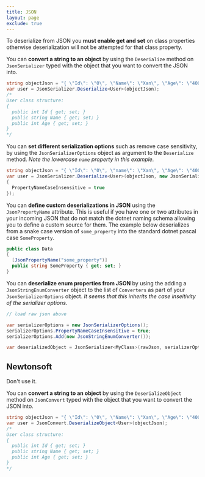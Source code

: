 ```yaml
---
title: JSON
layout: page
exclude: true
---
```


To deserialize from JSON you **must enable get and set** on class properties otherwise deserialization will not be attempted for that class property.

You can **convert a string to an object** by using the `Deserialize` method on `JsonSerializer` typed with the object that you want to convert the JSON into.
```csharp
string objectJson = "{ \"Id\": \"0\", \"Name\": \"Xan\", \"Age\": \"400\" }";
var user = JsonSerializer.Deserialize<User>(objectJson);
/*
User class structure:
{
  public int Id { get; set; }
  public string Name { get; set; }
  public int Age { get; set; }
}
*/
```

You can **set different serialization options** such as remove case sensitivity, by using the `JsonSerializerOptions` object as argument to the `Deserialize` method. *Note the lowercase `name` property in this example.*
```csharp
string objectJson = "{ \"Id\": \"0\", \"name\": \"Xan\", \"Age\": \"400\" }";
var user = JsonSerializer.Deserialize<User>(objectJson, new JsonSerializerOptions
{
  PropertyNameCaseInsensitive = true
});
```

You can **define custom deserializations in JSON** using the `JsonPropertyName` attribute. This is useful if you have one or two attributes in your incoming JSON that do not match the dotnet naming schema allowing you to define a custom source for them. The example below deserializes from a snake case version of `some_property` into the standard dotnet pascal case `SomeProperty`.
```csharp
public class Data
{
  [JsonPropertyName("some_property")]
  public string SomeProperty { get; set; }
}
```

You can **deserialize enum properties from JSON** by using the adding a `JsonStringEnumConverter` object to the list of `Converters` as part of your `JsonSerializerOptions` object. *It seems that this inherits the case inseitivity of the serializer options*.
```csharp
// load raw json above

var serializerOptions = new JsonSerializerOptions();
serializerOptions.PropertyNameCaseInsensitive = true;
serializerOptions.Add(new JsonStringEnumConverter());

var deserializedObject = JsonSerializer<MyClass>(rawJson, serializerOptions);
```

## Newtonsoft

Don't use it.

You can **convert a string to an object** by using the `DeserializeObject` method on `JsonConvert` typed with the object that you want to convert the JSON into.
```csharp
string objectJson = "{ \"Id\": \"0\", \"Name\": \"Xan\", \"Age\": \"400\" }";
var user = JsonConvert.DeserializeObject<User>(objectJson);
/*
User class structure:
{
  public int Id { get; set; }
  public string Name { get; set; }
  public int Age { get; set; }
}
*/
```